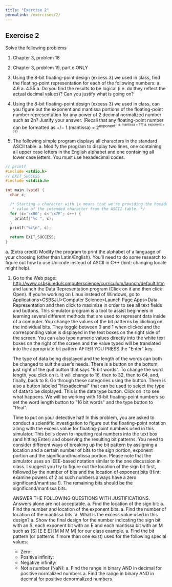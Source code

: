 ```yaml
---
title: "Exercise 2"
permalink: /exercises/2/
---
```


## Exercise 2

Solve the following problems

1. Chapter 3, problem 18

1. Chapter 3, problem 19, part e ONLY

1. Using the 8-bit floating-point design (excess 3) we used in class, find the
   floating-point representation for each of the following numbers:
  a. 4.6
  a. 4.55
  a. Do you find the results to be logical (i.e. do they reflect the actual
     decimal values)? Can you justify what is going on?

1. Using the 8-bit floating-point design (excess 3) we used in class, can you
   figure out the exponent and mantissa portions of the floating-point number
   representation for any power of 2 decimal normalized number such as 2n?
   Justify your answer. (Recall that any floating-point number can be formatted
   as +/&minus; 1.(mantissa) &times; 2<sup>exponent<sup>).
  a. mantissa = ???
  a. exponent = ???

1. The following simple program displays all characters in the standard ASCII
   table.
  a. Modify the program to display two lines, one containing all upper case
     letters in the English alphabet and one containing all lower case letters.
     You must use hexadecimal codes.
```c
// printf
#include <stdio.h>
// EXIT_SUCCESS
#include <stdlib.h>

int main (void) {
  char c;

  /* Starting a character with \x means that we're providing the hexadecimal
   * value of the intended character from the ASCII table. */
  for (c='\x00'; c<'\x7F'; c++) {
    printf("%c ", c);
  }
  printf("%c\n", c);

  return EXIT_SUCCESS;
}
```
  a. (Extra credit) Modify the program to print the alphabet of a language of
     your choosing (other than Latin/English). You’ll need to do some research
     to figure out how to use Unicode instead of ASCII in C++ (hint: changing
     locale might help).

1. Go to the Web page:
   http://www.csbsju.edu/computerscience/curriculum/launch/default.htm and
   launch the Data Representation program (Click on it and then click Open). If
   you’re working on Linux instead of Windows, go to
   Applications\>CSBSJU\>Computer Science\>Launch Page Apps\>Data Representation
   and then click to maximize in order to see all text fields and buttons. This
   simulator program is a tool to assist beginners in learning several different
   methods that are used to represent data inside of a computer. You change the
   values of the bit patterns by clicking on the individual bits. They toggle
   between 0 and 1 when clicked and the corresponding value is displayed in the
   text boxes on the right side of the screen. You can also type numeric values
   directly into the white text boxes on the right of the screen and the value
   typed will be translated into the appropriate bit pattern AFTER YOU PRESS the
   "Enter" key.

   The type of data being displayed and the length of the words can both be
   changed to suit the user’s needs. There is a button on the bottom, just right
   of the quit button that says "8 bit words". To change the word length, you
   click on it. It will change to 16, then to 32, then to 64, and, finally, back
   to 8. Go through these categories using the button. There is also a button
   labeled "Hexadecimal" that can be used to select the type of data to be
   displayed. This is the data type button. Click on it to see what happens. We
   will be working with 16-bit floating-point numbers so set the word length
   button to "16 bit words" and the type button to "Real".

   Time to put on your detective hat! In this problem, you are asked to conduct
   a scientific investigation to figure out the floating-point notation along
   with the excess value for floating-point numbers used in this simulator. This
   boils down to inputting real numbers into the text box (and hitting Enter)
   and observing the resulting bit patterns. You need to consider different ways
   of breaking up the bit pattern by assigning a location and a certain number
   of bits to the sign portion, exponent portion and the significand/mantissa
   portion. Please note that the simulator uses an IEEE-based notation similar
   to the one discussion in class. I suggest you try to figure out the location
   of the sign bit first, followed by the number of bits and the location of
   exponent bits (Hint: examine powers of 2 as such numbers always have a zero
   significand/mantissa !). The remaining bits should be the
   significand/mantissa bits.

   ANSWER THE FOLLOWING QUESTIONS WITH JUSTIFICATIONS. Answers alone are not
   acceptable.
  a. Find the location of the sign bit:
  a. Find the number and location of the exponent bits:
  a. Find the number of location of the mantissa bits:
  a. What is the excess value used in this design?
  a. Show the final design for the number indicating the sign bit with an S,
     each exponent bit with an E and each mantissa bit with an M such as [S] [E
     E E] [M M M M] for our class example.
  a. Find the bit pattern (or patterns if more than one exist) used for the
     following special values:
    * Zero:
    * Positive infinity:
    * Negative infinity:
    * Not a number (NaN):
  a. Find the range in binary AND in decimal for positive normalized numbers
  a. Find the range in binary AND in decimal for positive denormalized numbers
